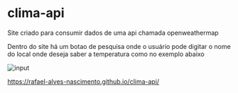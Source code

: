 # clima-api
Site criado para consumir dados de uma api chamada openweathermap 

Dentro do site há um botao de pesquisa onde o usuário pode digitar o nome do local onde deseja saber a temperatura como no exemplo abaixo

![input](https://user-images.githubusercontent.com/91340095/157297533-b941ab5e-8213-4963-88a2-5eacf24e871b.PNG)

https://rafael-alves-nascimento.github.io/clima-api/
